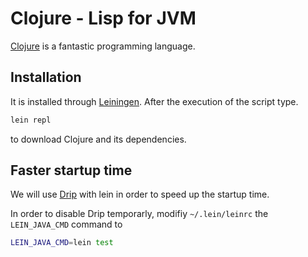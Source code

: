 # Clojure - Lisp for JVM

[Clojure](http://clojure.org/) is a fantastic programming language.

## Installation

It is installed through [Leiningen](http://leiningen.org/). After the execution
of the script type.

```bash
lein repl
```   

to download Clojure and its dependencies.

## Faster startup time

We will use [Drip](https://github.com/ninjudd/drip) with lein in order to speed
up the startup time.

In order to disable Drip temporarly, modifiy `~/.lein/leinrc` the
`LEIN_JAVA_CMD` command to

```bash
LEIN_JAVA_CMD=lein test
```

